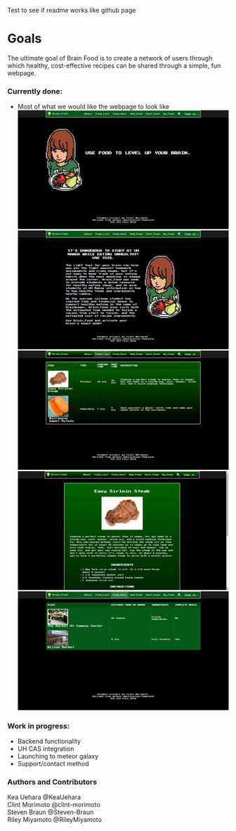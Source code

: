 Test to see if readme works like github page  
  
  
  
# Goals  
The ultimate goal of Brain Food is to create a network of users through which healthy, cost-effective recipes can be shared through a simple, fun webpage.


### Currently done:  
- Most of what we would like the webpage to look like  
![](https://github.com/brain-food/brain-food.github.io/blob/master/doc/01Landing.png)
![](https://raw.githubusercontent.com/brain-food/brain-food.github.io/master/doc/02About.png)
![](https://raw.githubusercontent.com/brain-food/brain-food.github.io/master/doc/03FoodList.png)
![](https://raw.githubusercontent.com/brain-food/brain-food.github.io/master/doc/04FoodItem.png)
![](https://raw.githubusercontent.com/brain-food/brain-food.github.io/master/doc/05FoodHunt.png)

### Work in progress:  
- Backend functionality  
- UH CAS integration  
- Launching to meteor galaxy
- Support/contact method


### Authors and Contributors
Kea Uehara @KeaUehara  
Clint Morimoto @clint-morimoto  
Steven Braun @Steven-Braun  
Riley Miyamoto @RileyMiyamoto  

